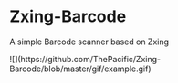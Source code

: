 # Zxing-Barcode
A simple Barcode scanner based on Zxing
<p>![](https://github.com/ThePacific/Zxing-Barcode/blob/master/gif/example.gif)</p>

